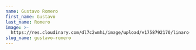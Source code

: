 ```yaml
---
name: Gustavo Romero
first_name: Gustavo
last_name: Romero
image: >-
  https://res.cloudinary.com/dl7c2wmhi/image/upload/v1758792170/linaro-website/images/author/avatar-placeholder
slug_name: gustavo-romero
---
```


